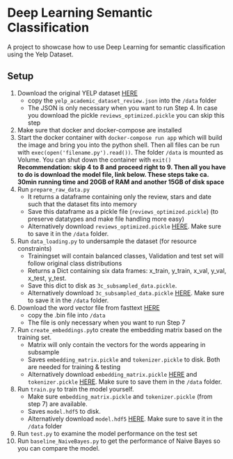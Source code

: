 # Deep Learning Semantic Classification

A project to showcase how to use Deep Learning for semantic classification using the Yelp Dataset.

## Setup

1. Download the original YELP dataset [HERE](https://drive.google.com/file/d/1JyhkvYRnpy5mlvI2xUrTEJMdGoEi19PQ/view?usp=sharing)
   - copy the `yelp_academic_dataset_review.json` into the `/data` folder
   - The JSON is only necessary when you want to run Step 4. In case you download the pickle `reviews_optimized.pickle` you can skip this step
2. Make sure that docker and docker-compose are installed
3. Start the docker container with `docker-compose run app` which will build the image and bring you into the python shell. Then all files can be run with `exec(open('filename.py').read())`. The folder `/data` is mounted as Volume. You can shut down the container with `exit()`
   **Recommendation: skip 4 to 8 and proceed right to 9. Then all you have to do is download the model file, link below. These steps take ca. 30min running time and 20GB of RAM and another 15GB of disk space**
4. Run `prepare_raw_data.py`
   - It returns a dataframe containing only the review, stars and date such that the dataset fits into memory
   - Save this dataframe as a pickle file (`reviews_optimized.pickle`) (to preserve datatypes and make file handling more easy)
   - Alternatively download `reviews_optimized.pickle` [HERE](https://drive.google.com/file/d/1941uzvFlhurY7j5JtiIoGsuW57onkMT3/view?usp=sharing). Make sure to save it in the `/data` folder.
5. Run `data_loading.py` to undersample the dataset (for resource constraints)
   - Trainingset will contain balanced classes, Validation and test set will follow original class distributions
   - Returns a Dict containing six data frames: x_train, y_train, x_val, y_val, x_test, y_test.
   - Save this dict to disk as `3c_subsampled_data.pickle`.
   - Alternatively download `3c_subsampled_data.pickle` [HERE](https://drive.google.com/file/d/1QuJlZdjBZaicfb9ibXxg1xHueZNzX4gT/view?usp=sharing). Make sure to save it in the `/data` folder.
6. Download the word vector file from fasttext [HERE](https://dl.fbaipublicfiles.com/fasttext/vectors-crawl/cc.en.300.bin.gz)
   - copy the .bin file into `/data`
   - The file is only necessary when you want to run Step 7
7. Run `create_embeddings.py`to create the embedding matrix based on the training set.
   - Matrix will only contain the vectors for the words appearing in subsample
   - Saves `embedding_matrix.pickle` and `tokenizer.pickle` to disk. Both are needed for training & testing
   - Alternatively download `embedding_matrix.pickle` [HERE](https://drive.google.com/file/d/1SkrpF67Wbccut8hpEH-K4mlnxobpAlEj/view?usp=sharing) and `tokenizer.pickle` [HERE](https://drive.google.com/file/d/1lUr6QfSDx_neYnBwrO53L_jWnL_O7sd_/view?usp=sharing). Make sure to save them in the `/data` folder.
8. Run `train.py` to train the model yourself.
   - Make sure `embedding_matrix.pickle` and `tokenizer.pickle` (from step 7) are available.
   - Saves `model.hdf5` to disk.
   - Alternatively download `model.hdf5` [HERE](https://drive.google.com/file/d/1McAYruCXwTSRBzxWZJ1k48WvGsN4f0IK/view?usp=sharing). Make sure to save it in the `/data` folder
9. Run `test.py` to examine the model performance on the test set
10. Run `baseline_NaiveBayes.py` to get the performance of Naive Bayes so you can compare the model.

